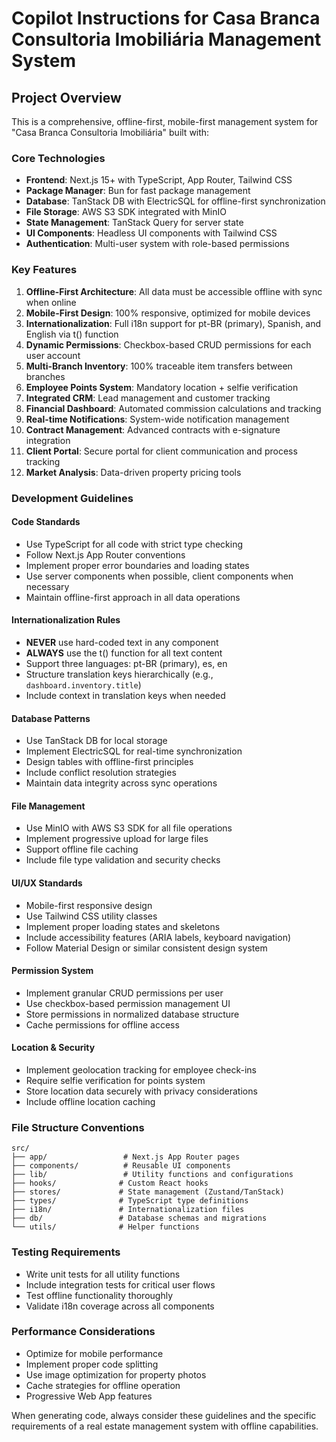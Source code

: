 # Copilot Instructions for Casa Branca Consultoria Imobiliária Management System

<!-- Use this file to provide workspace-specific custom instructions to Copilot. For more details, visit https://code.visualstudio.com/docs/copilot/copilot-customization#_use-a-githubcopilotinstructionsmd-file -->

## Project Overview
This is a comprehensive, offline-first, mobile-first management system for "Casa Branca Consultoria Imobiliária" built with:

### Core Technologies
- **Frontend**: Next.js 15+ with TypeScript, App Router, Tailwind CSS
- **Package Manager**: Bun for fast package management
- **Database**: TanStack DB with ElectricSQL for offline-first synchronization
- **File Storage**: AWS S3 SDK integrated with MinIO
- **State Management**: TanStack Query for server state
- **UI Components**: Headless UI components with Tailwind CSS
- **Authentication**: Multi-user system with role-based permissions

### Key Features
1. **Offline-First Architecture**: All data must be accessible offline with sync when online
2. **Mobile-First Design**: 100% responsive, optimized for mobile devices
3. **Internationalization**: Full i18n support for pt-BR (primary), Spanish, and English via t() function
4. **Dynamic Permissions**: Checkbox-based CRUD permissions for each user account
5. **Multi-Branch Inventory**: 100% traceable item transfers between branches
6. **Employee Points System**: Mandatory location + selfie verification
7. **Integrated CRM**: Lead management and customer tracking
8. **Financial Dashboard**: Automated commission calculations and tracking
9. **Real-time Notifications**: System-wide notification management
10. **Contract Management**: Advanced contracts with e-signature integration
11. **Client Portal**: Secure portal for client communication and process tracking
12. **Market Analysis**: Data-driven property pricing tools

### Development Guidelines

#### Code Standards
- Use TypeScript for all code with strict type checking
- Follow Next.js App Router conventions
- Implement proper error boundaries and loading states
- Use server components when possible, client components when necessary
- Maintain offline-first approach in all data operations

#### Internationalization Rules
- **NEVER** use hard-coded text in any component
- **ALWAYS** use the t() function for all text content
- Support three languages: pt-BR (primary), es, en
- Structure translation keys hierarchically (e.g., `dashboard.inventory.title`)
- Include context in translation keys when needed

#### Database Patterns
- Use TanStack DB for local storage
- Implement ElectricSQL for real-time synchronization
- Design tables with offline-first principles
- Include conflict resolution strategies
- Maintain data integrity across sync operations

#### File Management
- Use MinIO with AWS S3 SDK for all file operations
- Implement progressive upload for large files
- Support offline file caching
- Include file type validation and security checks

#### UI/UX Standards
- Mobile-first responsive design
- Use Tailwind CSS utility classes
- Implement proper loading states and skeletons
- Include accessibility features (ARIA labels, keyboard navigation)
- Follow Material Design or similar consistent design system

#### Permission System
- Implement granular CRUD permissions per user
- Use checkbox-based permission management UI
- Store permissions in normalized database structure
- Cache permissions for offline access

#### Location & Security
- Implement geolocation tracking for employee check-ins
- Require selfie verification for points system
- Store location data securely with privacy considerations
- Include offline location caching

### File Structure Conventions
```
src/
├── app/                 # Next.js App Router pages
├── components/          # Reusable UI components
├── lib/                 # Utility functions and configurations
├── hooks/              # Custom React hooks
├── stores/             # State management (Zustand/TanStack)
├── types/              # TypeScript type definitions
├── i18n/               # Internationalization files
├── db/                 # Database schemas and migrations
└── utils/              # Helper functions
```

### Testing Requirements
- Write unit tests for all utility functions
- Include integration tests for critical user flows
- Test offline functionality thoroughly
- Validate i18n coverage across all components

### Performance Considerations
- Optimize for mobile performance
- Implement proper code splitting
- Use image optimization for property photos
- Cache strategies for offline operation
- Progressive Web App features

When generating code, always consider these guidelines and the specific requirements of a real estate management system with offline capabilities.
